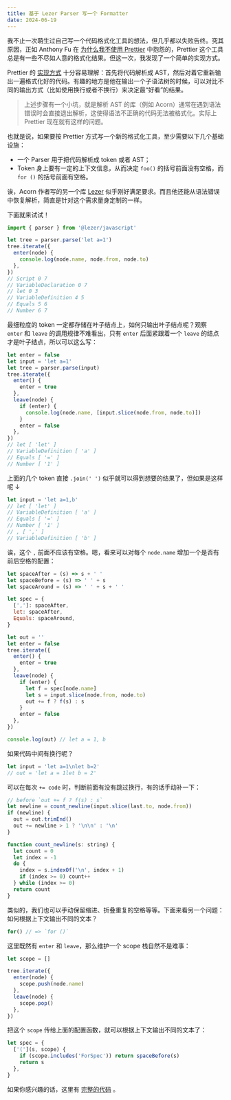 ```yaml
---
title: 基于 Lezer Parser 写一个 Formatter
date: 2024-06-19
---
```


我不止一次萌生过自己写一个代码格式化工具的想法，但几乎都以失败告终。究其原因，正如 Anthony Fu 在 [为什么我不使用 Prettier](https://antfu.me/posts/why-not-prettier-zh) 中抱怨的，Prettier 这个工具总是有一些不尽如人意的格式化结果。但这一次，我发现了一个简单的实现方式。

Prettier 的 [实现方式](https://prettier.io/docs/en/technical-details) 十分容易理解：首先将代码解析成 AST，然后对着它重新输出一遍格式化好的代码。有趣的地方是他在输出一个子语法树的时候，可以对比不同的输出方式（比如使用换行或者不换行）来决定最<q>好看</q>的结果。

> 上述步骤有一个小坑，就是解析 AST 的库（例如 Acorn）通常在遇到语法错误时会直接退出解析，这使得语法不正确的代码无法被格式化。实际上 Prettier 现在就有这样的问题。

也就是说，如果要按 Prettier 方式写一个新的格式化工具，至少需要以下几个基础设施：

- 一个 Parser 用于把代码解析成 token 或者 AST；
- Token 身上要有一定的上下文信息，从而决定 `foo()` 的括号前面没有空格，而 `for ()` 的括号前面有空格。

诶，Acorn 作者写的另一个库 [Lezer](https://lezer.codemirror.net) 似乎刚好满足要求。而且他还能从语法错误中恢复解析，简直是针对这个需求量身定制的一样。

下面就来试试！

```js
import { parser } from '@lezer/javascript'

let tree = parser.parse('let a=1')
tree.iterate({
  enter(node) {
    console.log(node.name, node.from, node.to)
  },
})
// Script 0 7
// VariableDeclaration 0 7
// let 0 3
// VariableDefinition 4 5
// Equals 5 6
// Number 6 7
```

最细粒度的 token 一定都存储在叶子结点上，如何只输出叶子结点呢？观察 `enter` 和 `leave` 的调用规律不难看出，只有 `enter` 后面紧跟着一个 `leave` 的结点才是叶子结点，所以可以这么写：

```js
let enter = false
let input = 'let a=1'
let tree = parser.parse(input)
tree.iterate({
  enter() {
    enter = true
  },
  leave(node) {
    if (enter) {
      console.log(node.name, [input.slice(node.from, node.to)])
    }
    enter = false
  },
})
// let [ 'let' ]
// VariableDefinition [ 'a' ]
// Equals [ '=' ]
// Number [ '1' ]
```

上面的几个 token 直接 `.join(' ')` 似乎就可以得到想要的结果了，但如果是这样呢 &darr;

```js
let input = 'let a=1,b'
// let [ 'let' ]
// VariableDefinition [ 'a' ]
// Equals [ '=' ]
// Number [ '1' ]
// , [ ',' ]
// VariableDefinition [ 'b' ]
```

诶，这个 `,` 前面不应该有空格。嗯，看来可以对每个 `node.name` 增加一个是否有前后空格的配置：

```js
let spaceAfter = (s) => s + ' '
let spaceBefore = (s) => ' ' + s
let spaceAround = (s) => ' ' + s + ' '

let spec = {
  [',']: spaceAfter,
  let: spaceAfter,
  Equals: spaceAround,
}

let out = ''
let enter = false
tree.iterate({
  enter() {
    enter = true
  },
  leave(node) {
    if (enter) {
      let f = spec[node.name]
      let s = input.slice(node.from, node.to)
      out += f ? f(s) : s
    }
    enter = false
  },
})

console.log(out) // let a = 1, b
```

如果代码中间有换行呢？

```js
let input = 'let a=1\nlet b=2'
// out = 'let a = 1let b = 2'
```

可以在每次 `+= code` 时，判断前面有没有跳过换行，有的话手动补一下：

```js
// before `out += f ? f(s) : s`
let newline = count_newline(input.slice(last.to, node.from))
if (newline) {
  out = out.trimEnd()
  out += newline > 1 ? '\n\n' : '\n'
}

function count_newline(s: string) {
  let count = 0
  let index = -1
  do {
    index = s.indexOf('\n', index + 1)
    if (index >= 0) count++
  } while (index >= 0)
  return count
}
```

类似的，我们也可以手动保留缩进、折叠重复的空格等等。下面来看另一个问题：如何根据上下文输出不同的文本？

```js
for() // => `for ()`
```

这里既然有 `enter` 和 `leave`，那么维护一个 scope 栈自然不是难事：

```js
let scope = []

tree.iterate({
  enter(node) {
    scope.push(node.name)
  },
  leave(node) {
    scope.pop()
  },
})
```

把这个 `scope` 传给上面的配置函数，就可以根据上下文输出不同的文本了：

```js
let spec = {
  ['('](s, scope) {
    if (scope.includes('ForSpec')) return spaceBefore(s)
    return s
  },
}
```

如果你感兴趣的话，这里有 [完整的代码](https://gist.github.com/hyrious/a2d3b22009a6d5a3b09e368254f139f9) 。
